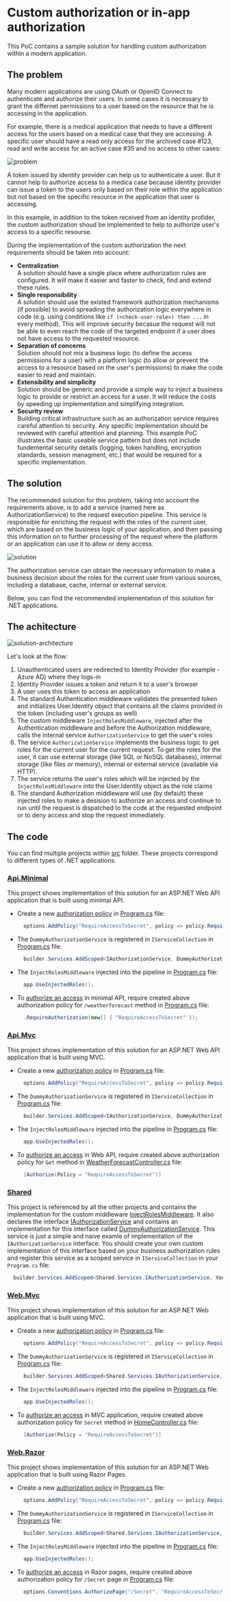 # Custom authorization or in-app authorization

This PoC contains a sample solution for handling custom authorization within a modern application.

## The problem

Many modern applications are using OAuth or OpenID Connect to authenticate and authorize their users. In some cases it is necessary to grant the differnet permissions to a user based on the resource that he is accessing in the application.

For example, there is a medical application that needs to have a different access for the users based on a medical case that they are accessing. A specific user should have a read only access for the archived case #123, read and write access for an active case #35 and no access to other cases:

![problem](docs/custom-authz-problem.png)

A token issued by identity provider can help us to authenticate a user. But it cannot help to authorize access to a medica case because identity provider can issue a token to the users only based on their role within the application but not based on the specific resource in the application that user is accessing.

In this example, in addition to the token received from an identity profider, the custom authorization shoud be implemented to help to authorize user's access to a specific resourse. 

During the implementation of the custom authorization the next requirements should be taken into account:

- **Centralization**  
  A solution should have a single place where authorization rules are configured. It will make it easier and faster to check, find and extend these rules.
- **Single responsibility**  
  A solution should use the existed framework authorization mechanisms (if possible) to avoid spreading the authorization logic everywhere in code (e.g. using conditions like ```if (<check-user-role>) then ...``` in every method). This will improve security becasue the request will not be able to even reach the code of the targeted endpoint if a user does not have access to the requested resource.
- **Separation of concerns**  
  Solution should not mix a business logic (to define the access permissions for a user) with a platform logic (to allow or prevent the access to a resource based on the user's permissions) to make the code easier to read and maintain.
- **Extensibility and simplicity**  
  Solution should be generic and provide a simple way to inject a business logic to provide or restrict an access for a user. It will reduce the costs by speeding up implementation and simplifying integration.
- **Security review**  
  Building critical infrastructure such as an authorization service requires careful attention to security. Any specific implementation should be reviewed with careful attention and planning. This example PoC illustrates the basic useable service pattern but does not include fundemental security details (logging, token handling, encryption standards, session managment, etc.) that would be required for a specific implementation. 

## The solution

The recommended solution for this problem, taking into account the requirements above, is to add a service (named here as AuthorizationService) to the request execution pipeline. This service is responsible for enriching the request with the roles of the current user, which are based on the business logic of your application, and then passing this information on to further processing of the request where the platform or an application can use it to allow or deny access.

![solution](docs/custom-authz-solution.png)

The authorization service can obtain the necessary information to make a business decision about the roles for the current user from various sources, including a database, cache, internal or external service.

Below, you can find the recommended implementation of this solution for .NET applications.

## The achitecture

![solution-architecture](docs/custom-authz-architecture.png)

Let's look at the flow:

1. Unauthenticated users are redirected to Identity Provider (for example - Azure AD) where they logs-in
2. Identity Provider issues a token and return it to a user's browser
3. A user uses this token to access an application
4. The standard Authentication middleware validates the presented token and initializes User.Identity object that contains all the claims provided in the token (including user's groups as well)
5. The custom middleware `InjectRolesMiddleware`, injected after the Authentication middleware and before the Authorization middleware, calls the internal service `AuthorizationService` to get the user's roles
6. The service `AuthorizationService` implements the business logic to get roles for the current user for the current request. To get the roles for the user, it can use external storage (like SQL or NoSQL databases), internal storage (like files or memory), internal or external service (available via HTTP).
7. The service returns the user's roles which will be injected by the `InjectRolesMiddleware` into the User.Identity object as the role claims
8. The standard Authorization middleware will use (by default) these injected roles to make a desision to authorize an access and continue to run until the request is dispatched to the code at the requested endpoint or to deny access and stop the request immediately.

## The code

You can find multiple projects within [src](./src) folder. These projects correspond to different types of .NET applications.

### [Api.Minimal](./src/Api.Minimal)
This project shows implementation of this solution for an ASP.NET Web API application that is built using minimal API.

- Create a new [authorization policy](https://learn.microsoft.com/aspnet/core/security/authorization/policies) in [Program.cs](./src/Api.Minimal/Program.cs) file:
  ```csharp
    options.AddPolicy("RequireAccessToSecret", policy => policy.RequireRole("AccessToSecret"));
  ```

- The `DummyAuthorizationService` is registered in `IServiceCollection` in [Program.cs](./src/Api.Minimal/Program.cs) file:
  ```csharp
    builder.Services.AddScoped<IAuthorizationService, DummyAuthorizationService>();
  ```

- The `InjectRolesMiddleware` injected into the pipeline in [Program.cs](./src/Api.Minimal/Program.cs) file:
  ```csharp
    app.UseInjectedRoles();
  ```

- To [authorize an access](https://learn.microsoft.com/aspnet/core/fundamentals/minimal-apis#authorization) in minimal API, require created above authorization policy for `/weatherforecast` method in [Program.cs](./src/Api.Minimal/Program.cs) file:
  ```csharp
    .RequireAuthorization(new[] { "RequireAccessToSecret" });
  ```

### [Api.Mvc](./src/Api.Mvc)
This project shows implementation of this solution for an ASP.NET Web API application that is built using MVC.

- Create a new [authorization policy](https://learn.microsoft.com/aspnet/core/security/authorization/policies) in [Program.cs](./src/Api.Mvc/Program.cs) file:
  ```csharp
    options.AddPolicy("RequireAccessToSecret", policy => policy.RequireRole("AccessToSecret"));
  ```

- The `DummyAuthorizationService` is registered in `IServiceCollection` in [Program.cs](./src/Api.Mvc/Program.cs) file:
  ```csharp
    builder.Services.AddScoped<IAuthorizationService, DummyAuthorizationService>();
  ```

- The `InjectRolesMiddleware` injected into the pipeline in [Program.cs](./src/Api.Mvc/Program.cs) file:
  ```csharp
    app.UseInjectedRoles();
  ```

- To [authorize an access](https://learn.microsoft.com/aspnet/web-api/overview/security/authentication-and-authorization-in-aspnet-web-api#authorization) in Web API, require created above authorization policy for `Get` method in [WeatherForecastController.cs](./src/Api.Mvc/Controllers/WeatherForecastController.cs) file:
  ```csharp
    [Authorize(Policy = "RequireAccessToSecret")]
  ```

### [Shared](./src/Shared)
This project is referenced by all the other projects and contains the implementation for the custom middleware [InjectRolesMiddleware](./src/Shared/Middlewares/InjectRolesMiddleware.cs). It also declares the interface [IAuthorizationService](./src/Shared/Services/IAuthorizationService.cs) and contains an implementation for this interface called [DummyAuthorizationService](/src/Shared/Services/DummyAuthorizationService.cs). This service is just a simple and naive examle of implementation of the `IAuthorizationService` interface. You should create your own custom implementation of this interface based on your business authorization rules and register this service as a scoped service in `IServiceCollection` in your `Program.cs` file:
```csharp
  builder.Services.AddScoped<Shared.Services.IAuthorizationService, YourCustomAuthorizationService>();
```

### [Web.Mvc](./src/Web.Mvc)
This project shows implementation of this solution for an ASP.NET Web application that is built using MVC.

- Create a new [authorization policy](https://learn.microsoft.com/aspnet/core/security/authorization/policies) in [Program.cs](./src/Web.Mvc/Program.cs) file:
  ```csharp
    options.AddPolicy("RequireAccessToSecret", policy => policy.RequireRole("AccessToSecret"));
  ```

- The `DummyAuthorizationService` is registered in `IServiceCollection` in [Program.cs](./src/Web.Mvc/Program.cs) file:
  ```csharp
    builder.Services.AddScoped<Shared.Services.IAuthorizationService, DummyAuthorizationService>();
  ```

- The `InjectRolesMiddleware` injected into the pipeline in [Program.cs](./src/Web.Mvc/Program.cs) file:
  ```csharp
    app.UseInjectedRoles();
  ```

- To [authorize an access](https://learn.microsoft.com/aspnet/core/security/authorization/policies#apply-policies-to-mvc-controllers) in MVC application, require created above authorization policy for `Secret` method in [HomeController.cs](/src/Web.Mvc/Controllers/HomeController.cs) file:
  ```csharp
    [Authorize(Policy = "RequireAccessToSecret")]
  ```


### [Web.Razor](./src/Web.Razor)
This project shows implementation of this solution for an ASP.NET Web application that is built using Razor Pages.

- Create a new [authorization policy](https://learn.microsoft.com/aspnet/core/security/authorization/policies) in [Program.cs](./src/Web.Razor/Program.cs) file:
  ```csharp
    options.AddPolicy("RequireAccessToSecret", policy => policy.RequireRole("AccessToSecret"));
  ```

- The `DummyAuthorizationService` is registered in `IServiceCollection` in [Program.cs](./src/Web.Razor/Program.cs) file:
  ```csharp
    builder.Services.AddScoped<Shared.Services.IAuthorizationService, DummyAuthorizationService>();
  ```

- The `InjectRolesMiddleware` injected into the pipeline in [Program.cs](./src/Web.Razor/Program.cs) file:
  ```csharp
    app.UseInjectedRoles();
  ```

- To [authorize an access](https://learn.microsoft.com/aspnet/core/security/authorization/razor-pages-authorization) in Razor pages, require created above authorization policy for `/Secret` page in [Program.cs](./src/Web.Razor/Program.cs) file:
  ```csharp
    options.Conventions.AuthorizePage("/Secret", "RequireAccessToSecret");
  ```
